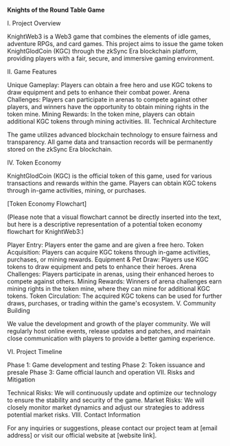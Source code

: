 **Knights of the Round Table Game**

I. Project Overview

KnightWeb3 is a Web3 game that combines the elements of idle games, adventure RPGs, and card games. This project aims to issue the game token KnightGlodCoin (KGC) through the zkSync Era blockchain platform, providing players with a fair, secure, and immersive gaming environment.

II. Game Features

Unique Gameplay: Players can obtain a free hero and use KGC tokens to draw equipment and pets to enhance their combat power.
Arena Challenges: Players can participate in arenas to compete against other players, and winners have the opportunity to obtain mining rights in the token mine.
Mining Rewards: In the token mine, players can obtain additional KGC tokens through mining activities.
III. Technical Architecture

The game utilizes advanced blockchain technology to ensure fairness and transparency. All game data and transaction records will be permanently stored on the zkSync Era blockchain.

IV. Token Economy

KnightGlodCoin (KGC) is the official token of this game, used for various transactions and rewards within the game. Players can obtain KGC tokens through in-game activities, mining, or purchases.

[Token Economy Flowchart]

(Please note that a visual flowchart cannot be directly inserted into the text, but here is a descriptive representation of a potential token economy flowchart for KnightWeb3:)

Player Entry: Players enter the game and are given a free hero.
Token Acquisition: Players can acquire KGC tokens through in-game activities, purchases, or mining rewards.
Equipment & Pet Draw: Players use KGC tokens to draw equipment and pets to enhance their heroes.
Arena Challenges: Players participate in arenas, using their enhanced heroes to compete against others.
Mining Rewards: Winners of arena challenges earn mining rights in the token mine, where they can mine for additional KGC tokens.
Token Circulation: The acquired KGC tokens can be used for further draws, purchases, or trading within the game's ecosystem.
V. Community Building

We value the development and growth of the player community. We will regularly host online events, release updates and patches, and maintain close communication with players to provide a better gaming experience.

VI. Project Timeline

Phase 1: Game development and testing
Phase 2: Token issuance and presale
Phase 3: Game official launch and operation
VII. Risks and Mitigation

Technical Risks: We will continuously update and optimize our technology to ensure the stability and security of the game.
Market Risks: We will closely monitor market dynamics and adjust our strategies to address potential market risks.
VIII. Contact Information

For any inquiries or suggestions, please contact our project team at [email address] or visit our official website at [website link].
